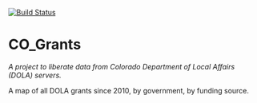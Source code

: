 [![Build Status](https://travis-ci.org/royhobbstn/CO_Grants.svg)](https://travis-ci.org/royhobbstn/CO_Grants)

# CO_Grants

*A project to liberate data from Colorado Department of Local Affairs (DOLA) servers.*

A map of all DOLA grants since 2010, by government, by funding source.

